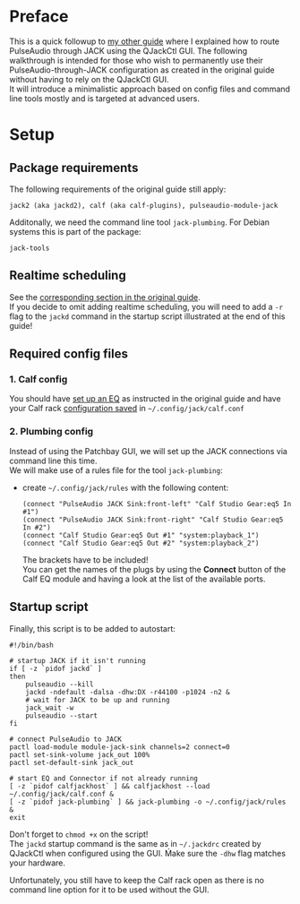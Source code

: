 # Preface
This is a quick followup to [my other guide](README.md) where I explained how to route PulseAudio through JACK using the QJackCtl GUI. 
The following walkthrough is intended for those who wish to permanently use their PulseAudio-through-JACK configuration as created in the original guide without having to rely on the QJackCtl GUI.  
It will introduce a minimalistic approach based on config files and command line tools mostly and is targeted at advanced users.

# Setup
## Package requirements
The following requirements of the original guide still apply:

    jack2 (aka jackd2), calf (aka calf-plugins), pulseaudio-module-jack

Additonally, we need the command line tool `jack-plumbing`. For Debian systems this is part of the package:

    jack-tools

## Realtime scheduling
See the [corresponding section in the original guide](README.md#enable-realtime-scheduling-for-your-user-optional).  
If you decide to omit adding realtime scheduling, you will need to add a `-r` flag to the `jackd` command in the startup script illustrated at the end of this guide!

## Required config files
### 1. Calf config
You should have [set up an EQ](README.md#prepare-the-eq) as instructed in the original guide and have your Calf rack [configuration saved](README.md#save-the-configuration) in `~/.config/jack/calf.conf`

### 2. Plumbing config
Instead of using the Patchbay GUI, we will set up the JACK connections via command line this time.  
We will make use of a rules file for the tool `jack-plumbing`:
- create `~/.config/jack/rules` with the following content:

    ```
    (connect "PulseAudio JACK Sink:front-left" "Calf Studio Gear:eq5 In #1")
    (connect "PulseAudio JACK Sink:front-right" "Calf Studio Gear:eq5 In #2")
    (connect "Calf Studio Gear:eq5 Out #1" "system:playback_1")
    (connect "Calf Studio Gear:eq5 Out #2" "system:playback_2")
    ```
    The brackets have to be included!  
    You can get the names of the plugs by using the **Connect** button of the Calf EQ module and having a look at the list of the available ports.

## Startup script
Finally, this script is to be added to autostart:
```
#!/bin/bash

# startup JACK if it isn't running
if [ -z `pidof jackd` ]
then
    pulseaudio --kill
    jackd -ndefault -dalsa -dhw:DX -r44100 -p1024 -n2 &
    # wait for JACK to be up and running
    jack_wait -w
    pulseaudio --start
fi

# connect PulseAudio to JACK
pactl load-module module-jack-sink channels=2 connect=0
pactl set-sink-volume jack_out 100%
pactl set-default-sink jack_out

# start EQ and Connector if not already running
[ -z `pidof calfjackhost` ] && calfjackhost --load ~/.config/jack/calf.conf &
[ -z `pidof jack-plumbing` ] && jack-plumbing -o ~/.config/jack/rules &
exit
```
Don't forget to `chmod +x` on the script!  
The `jackd` startup command is the same as in `~/.jackdrc` created by QJackCtl when  configured using the GUI. Ḿake sure the `-dhw` flag matches your hardware.

Unfortunately, you still have to keep the Calf rack open as there is no command line option for it to be used without the GUI.